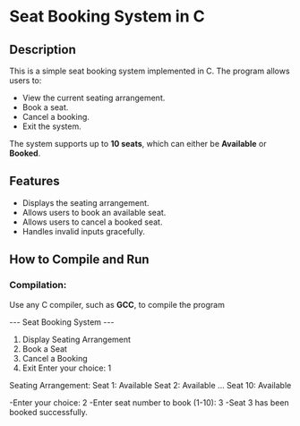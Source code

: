 # Seat Booking System in C

## Description
This is a simple seat booking system implemented in C. The program allows users to:
- View the current seating arrangement.
- Book a seat.
- Cancel a booking.
- Exit the system.

The system supports up to **10 seats**, which can either be **Available** or **Booked**.

## Features
- Displays the seating arrangement.
- Allows users to book an available seat.
- Allows users to cancel a booked seat.
- Handles invalid inputs gracefully.

## How to Compile and Run
### Compilation:
Use any C compiler, such as **GCC**, to compile the program

--- Seat Booking System ---
1. Display Seating Arrangement
2. Book a Seat
3. Cancel a Booking
4. Exit
Enter your choice: 1

Seating Arrangement:
Seat 1: Available
Seat 2: Available
...
Seat 10: Available

-Enter your choice: 2
-Enter seat number to book (1-10): 3
-Seat 3 has been booked successfully.

